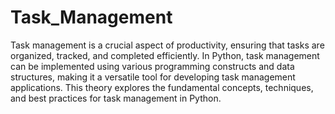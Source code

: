 # Task_Management
Task management is a crucial aspect of productivity, ensuring that tasks are organized, tracked, and completed efficiently. In Python, task management can be implemented using various programming constructs and data structures, making it a versatile tool for developing task management applications. This theory explores the fundamental concepts, techniques, and best practices for task management in Python.
